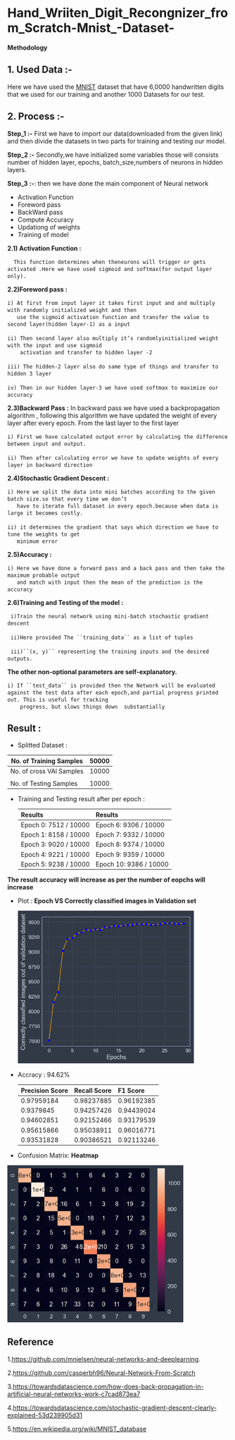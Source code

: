 # Hand_Wriiten_Digit_Recongnizer_from_Scratch-Mnist_-Dataset-

**Methodology**

 ## 1. Used Data :-
   Here we have used the [MNIST](https://github.com/mnielsen/neural-networks-and-deep-learning/blob/master/data/mnist.pkl.gz) dataset that have 6,0000
   handwritten digits that we used for our training and another 1000 Datasets for our test.
 
 ## 2. Process :-
   **Step_1 :-**  First we have to import our data(downloaded from the given link) and then divide the datasets in two parts for training and testing our model.
   
   **Step_2 :-** Secondly,we have initialized some variables those will consists number of hidden layer, epochs,    batch_size,numbers of neurons in hidden layers.
   
   **Step_3 :-**: then we have done the main component of Neural network
   
   - Activation Function
   - Foreword pass
   - BackWard pass
   - Compute Accuracy
   - Updationg of weights
   - Training of model
   
   **2.1)  Activation Function :** 
   
      This function determines when theneurons will trigger or gets activated .Here we have used sigmoid and softmax(for output layer only).
   
   **2.2)Foreword pass :** 
   
    i) At first from input layer it takes first input and and multiply with randomly initialized weight and then
       use the sigmoid activation function and transfer the value to second layer(hidden layer-1) as a input
      
    ii) Then second layer also multiply it’s randomlyinitialized weight with the input and use sigmoid
        activation and transfer to hidden layer -2 
       
    iii) The hidden-2 layer also do same type of things and transfer to hidden 3 layer
    
    iv) Then in our hidden layer-3 we have used softmax to maximize our accuracy
  
  **2.3)Backward Pass :** In backward pass we have used a backpropagation algorithm , following this algorithm       we have updated the weight of every layer after every epoch. From the last layer to the first layer
  
    i) First we have calculated output error by calculating the difference between input and output.
    
    ii) Then after calculating error we have to update weights of every layer in backward direction
    
  **2.4)Stochastic Gradient Descent :**
  
    i) Here we split the data into mini batches according to the given batch size.so that every time we don’t
       have to iterate full dataset in every epoch.because when data is large it becomes costly.
    
    ii) it determines the gradient that says which direction we have to tune the weights to get
       minimum error
 **2.5)Accuracy :** 
 
    i) Here we have done a forward pass and a back pass and then take the maximum probable output
       and match with input then the mean of the prediction is the accuracy
 **2.6)Training and Testing of the model :**
 
     i)Train the neural network using mini-batch stochastic gradient descent
     
     ii)Here provided The ``training_data`` as a list of tuples
     
     iii)``(x, y)`` representing the training inputs and the desired outputs.
 **The other non-optional parameters are self-explanatory.**
    
    i) If ``test_data`` is provided then the Network will be evaluated against the test data after each epoch,and partial progress printed out. This is useful for tracking
        progress, but slows things down  substantially
        
        
 
 ## Result :   
 
 - Splitted Dataset :
  
  | No. of Training Samples  |  50000         |
  |--------------------------|----------------|
  |No. of cross VAl Samples  |  10000         |
  |                          |                |
  |No. of Testing Samples    |  10000         |
     
     
- Training and Testing result after per epoch : 

  | Results               |    Results                 |
  |-----------------------|----------------------------|
  |Epoch 0: 7512 / 10000  |Epoch 6: 9306 / 10000       |
  |Epoch 1: 8158 / 10000  |Epoch 7: 9332 / 10000       |
  |Epoch 3: 9020 / 10000  |Epoch 8: 9374 / 10000       |
  |Epoch 4: 9221 / 10000  |Epoch 9: 9359 / 10000       |
  |Epoch 5: 9238 / 10000  |Epoch 10: 9386 / 10000      |
  
**The result  accuracy will increase as per the number of eopchs will increase**
- Plot : **Epoch VS Correctly classified images in Validation set**

  <img src="Plot/Eopch_Vs_correctly_classifies.png" width=400>
  
- Accracy : 94.62%

  |             Precision Score      |         Recall Score               |  F1 Score                    |
  |----------------------------------|------------------------------------|------------------------------|
  | 0.97959184    | 0.98237885       | 0.96192385       | 0.97379913      | 0.97067745   | 0.97807018    |
  | 0.9379845     | 0.94257426       | 0.94439024       | 0.92158761      | 0.94117647   | 0.9319628     |
  | 0.94602851    | 0.92152466       | 0.93179539       | 0.93515358      | 0.93885801   | 0.9282891     |
  | 0.95615866    | 0.95038911       | 0.96016771       | 0.96256158      | 0.958159     | 0.95643661    |
  | 0.93531828    | 0.90386521       | 0.92113246       | 0.94507772      |0.92817117    | 0.92401216    |
  
  
- Confusion Matrix: **Heatmap**

 <img src="Plot/heat_map_NN.png" width=400> 
 
 
 
     
## Reference 
1.https://github.com/mnielsen/neural-networks-and-deeplearning.

2.https://github.com/casperbh96/Neural-Network-From-Scratch

3.https://towardsdatascience.com/how-does-back-propagation-in-artificial-neural-networks-work-c7cad873ea7

4.https://towardsdatascience.com/stochastic-gradient-descent-clearly-explained-53d239905d31

5.https://en.wikipedia.org/wiki/MNIST_database



      
    

  
  
     


